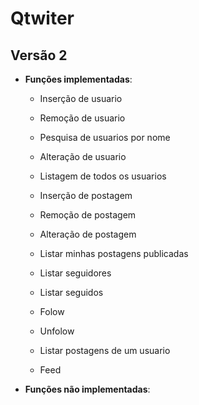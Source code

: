 # Qtwiter


## Versão 2
- **Funções implementadas**:
  - Inserção de usuario
  - Remoção de usuario
  - Pesquisa de usuarios por nome
  - Alteração de usuario
  
  - Listagem de todos os usuarios
  
  - Inserção de postagem
  - Remoção de postagem
  - Alteração de postagem  
  - Listar minhas postagens publicadas
  
  - Listar seguidores
  - Listar seguidos
  - Folow
  - Unfolow
  
  - Listar postagens de um usuario
  - Feed
  
- **Funções não implementadas**:
  
